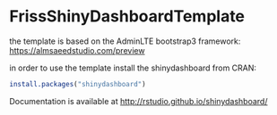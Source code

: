 # FrissShinyDashboardTemplate

the template is based on the AdminLTE bootstrap3 framework: https://almsaeedstudio.com/preview

in order to use the template install the shinydashboard from CRAN:

```r
install.packages("shinydashboard")
```

Documentation is available at http://rstudio.github.io/shinydashboard/
